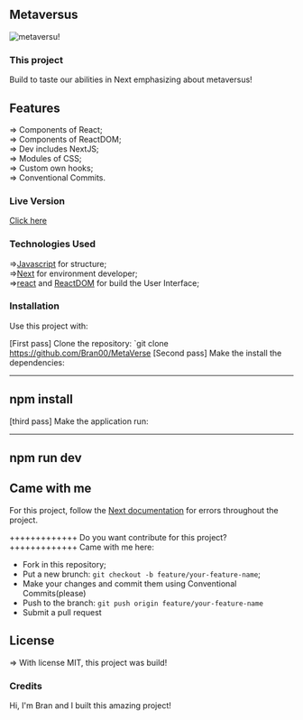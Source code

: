 ## Metaversus

![metaversu!](public/metaversu.gif)


### This project

Build to taste our abilities in Next emphasizing about metaversus!

## Features

=> Components of React; <br>
=> Components of ReactDOM; <br>
=> Dev includes NextJS; <br>
=> Modules of CSS; <br>
=> Custom own hooks; <br>
=> Conventional Commits. <br>

### Live Version 

<a href="https://github.com/Bran00/MetaVerse#:~:text=meta%2Dverse%2Dalpha.vercel.app">Click here</a>

### Technologies Used

=>[Javascript](https://developer.mozilla.org/pt-BR/docs/Web/JavaScript) for structure;<br>
=>[Next](https://nextjs.org/) for environment developer;<br>
=>[react](https://reactjs.org/) and [ReactDOM](https://reactjs.org/docs/react-dom.html) for build the User Interface;


### Installation  

Use this project with:

[First pass] Clone the repository: `git clone https://github.com/Bran00/MetaVerse
[Second pass] Make the install the dependencies:

---------------------
npm install
---------------------
[third pass] Make the application run:

--------------------
npm run dev
---------------------
## Came with me

For this project, follow the <a href="https://nextjs.org/">Next documentation</a> for errors throughout the project.

+++++++++++++
Do you want contribute for this project?
+++++++++++++
Came with me here:

+ Fork in this repository;
+ Put a new brunch: `git checkout -b feature/your-feature-name`;
+ Make your changes and commit them using Conventional Commits(please)
+ Push to the branch: `git push origin feature/your-feature-name`
+ Submit a pull request

## License

=> With license MIT, this project was build!

### Credits

Hi, I'm Bran and I built this amazing project!
